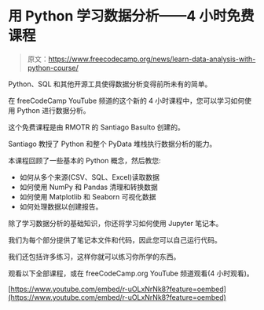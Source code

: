 # 用 Python 学习数据分析——4 小时免费课程

> 原文：<https://www.freecodecamp.org/news/learn-data-analysis-with-python-course/>

Python、SQL 和其他开源工具使得数据分析变得前所未有的简单。

在 freeCodeCamp YouTube 频道的这个新的 4 小时课程中，您可以学习如何使用 Python 进行数据分析。

这个免费课程是由 RMOTR 的 Santiago Basulto 创建的。

Santiago 教授了 Python 和整个 PyData 堆栈执行数据分析的能力。

本课程回顾了一些基本的 Python 概念，然后教您:

*   如何从多个来源(CSV、SQL、Excel)读取数据
*   如何使用 NumPy 和 Pandas 清理和转换数据
*   如何使用 Matplotlib 和 Seaborn 可视化数据
*   如何处理数据以创建报告。

除了学习数据分析的基础知识，你还将学习如何使用 Jupyter 笔记本。

我们为每个部分提供了笔记本文件和代码，因此您可以自己运行代码。

我们还包括许多练习，这样你就可以练习你所学的东西。

观看以下全部课程，或在 freeCodeCamp.org YouTube 频道观看(4 小时观看)。

[https://www.youtube.com/embed/r-uOLxNrNk8?feature=oembed](https://www.youtube.com/embed/r-uOLxNrNk8?feature=oembed)
